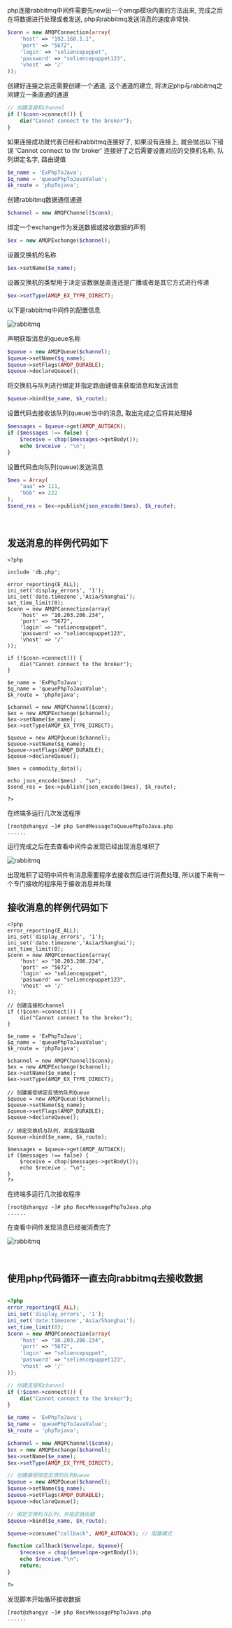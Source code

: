 
php连接rabbitmq中间件需要先new出一个amqp模块内置的方法出来, 完成之后在将数据进行处理或者发送, php向rabbitmq发送消息的速度非常快.

```php
$conn = new AMQPConnection(array(
    'host' => "192.168.1.1",
    'port' => "5672",
    'login' => "seliencepuppet",
    'password' => "seliencepuppet123",
    'vhost' => '/'
));
```

创建好连接之后还需要创建一个通道, 这个通道的建立, 将决定php与rabbitmq之间建立一条直通的通道
```php
// 创建连接和channel
if (!$conn->connect()) {
    die("Cannot connect to the broker");
}
```

如果连接成功就代表已经和rabbitmq连接好了, 如果没有连接上, 就会抛出以下错误 'Cannot connect to thr broker' 连接好了之后需要设置对应的交换机名称, 队列绑定名字, 路由键值

```php
$e_name = 'ExPhpToJava';
$q_name = 'queuePhpToJavaValue';
$k_route = 'phpTojava';
```

创建rabbitmq数据通信通道
```php
$channel = new AMQPChannel($conn);
```

绑定一个exchange作为发送数据或接收数据的声明
```php
$ex = new AMQPExchange($channel);
```

设置交换机的名称
```php
$ex->setName($e_name);
```

设置交换机的类型用于决定该数据是直连还是广播或者是其它方式进行传递
```php
$ex->setType(AMQP_EX_TYPE_DIRECT);
```

以下是rabbitmq中间件的配置信息

![rabbitmq](pic/rabbitmq01.png)

声明获取消息的queue名称
```php
$queue = new AMQPQueue($channel);
$queue->setName($q_name);
$queue->setFlags(AMQP_DURABLE);
$queue->declareQueue();
```


将交换机与队列进行绑定并指定路由键值来获取消息和发送消息
```php
$queue->bind($e_name, $k_route);
```

设置代码去接收该队列(queue)当中的消息, 取出完成之后将其处理掉
```php
$messages = $queue->get(AMQP_AUTOACK);
if ($messages !== false) {
    $receive = chop($messages->getBody());
    echo $receive . "\n";
}
```

设置代码去向队列(queue)发送消息
```php
$mes = Array(
    "aaa" => 111, 
    "bbb" => 222
);
$send_res = $ex->publish(json_encode($mes), $k_route);
```

<br>

## 发送消息的样例代码如下
```SendMessagePhpToJava.php
<?php

include 'db.php';

error_reporting(E_ALL);
ini_set('display_errors', '1');
ini_set('date.timezone','Asia/Shanghai'); 
set_time_limit(0);
$conn = new AMQPConnection(array(
    'host' => "10.203.206.234",
    'port' => "5672",
    'login' => "seliencepuppet",
    'password' => "seliencepuppet123",
    'vhost' => '/'
));

if (!$conn->connect()) {
    die("Cannot connect to the broker");
}

$e_name = 'ExPhpToJava';
$q_name = 'queuePhpToJavaValue';
$k_route = 'phpTojava';

$channel = new AMQPChannel($conn);
$ex = new AMQPExchange($channel);
$ex->setName($e_name);
$ex->setType(AMQP_EX_TYPE_DIRECT);

$queue = new AMQPQueue($channel);
$queue->setName($q_name);
$queue->setFlags(AMQP_DURABLE);
$queue->declareQueue();

$mes = commodity_data();

echo json_encode($mes) . "\n";
$send_res = $ex->publish(json_encode($mes), $k_route);

?>
```

在终端多运行几次发送程序
```shell
[root@zhangyz ~]# php SendMessageToQueuePhpToJava.php  
......
```

运行完成之后在去查看中间件会发现已经出现消息堆积了

![rabbitmq](pic/rabbitmq02.png)

出现堆积了证明中间件有消息需要程序去接收然后进行消费处理, 所以接下来有一个专门接收的程序用于接收消息并处理


## 接收消息的样例代码如下

```RecvMessagePhpToJava.php
<?php
error_reporting(E_ALL);
ini_set('display_errors', '1');
ini_set('date.timezone','Asia/Shanghai'); 
set_time_limit(0);
$conn = new AMQPConnection(array(
    'host' => "10.203.206.234",
    'port' => "5672",
    'login' => "seliencepuppet",
    'password' => "seliencepuppet123",
    'vhost' => '/'
));

// 创建连接和channel
if (!$conn->connect()) {
    die("Cannot connect to the broker");
}

$e_name = 'ExPhpToJava';
$q_name = 'queuePhpToJavaValue';
$k_route = 'phpTojava';

$channel = new AMQPChannel($conn);
$ex = new AMQPExchange($channel);
$ex->setName($e_name);
$ex->setType(AMQP_EX_TYPE_DIRECT);

// 创建接受绑定反馈的队列Queue
$queue = new AMQPQueue($channel);
$queue->setName($q_name);
$queue->setFlags(AMQP_DURABLE);
$queue->declareQueue();

// 绑定交换机与队列，并指定路由键
$queue->bind($e_name, $k_route);

$messages = $queue->get(AMQP_AUTOACK);
if ($messages !== false) {
    $receive = chop($messages->getBody());
    echo $receive . "\n";
}
?>
```
在终端多运行几次接收程序
```shell
[root@zhangyz ~]# php RecvMessagePhpToJava.php 
......
```

在查看中间件发现消息已经被消费完了

![rabbitmq](pic/rabbitmq03.png)

<br>

## 使用php代码循环一直去向rabbitmq去接收数据

```php

<?php
error_reporting(E_ALL);
ini_set('display_errors', '1');
ini_set('date.timezone','Asia/Shanghai'); 
set_time_limit(0);
$conn = new AMQPConnection(array(
    'host' => "10.203.206.234",
    'port' => "5672",
    'login' => "seliencepuppet",
    'password' => "seliencepuppet123",
    'vhost' => '/'
));

// 创建连接和channel
if (!$conn->connect()) {
    die("Cannot connect to the broker");
}

$e_name = 'ExPhpToJava';
$q_name = 'queuePhpToJavaValue';
$k_route = 'phpTojava';

$channel = new AMQPChannel($conn);
$ex = new AMQPExchange($channel);
$ex->setName($e_name);
$ex->setType(AMQP_EX_TYPE_DIRECT);

// 创建接受绑定反馈的队列Queue
$queue = new AMQPQueue($channel);
$queue->setName($q_name);
$queue->setFlags(AMQP_DURABLE);
$queue->declareQueue();

// 绑定交换机与队列，并指定路由键
$queue->bind($e_name, $k_route);

$queue->consume("callback", AMQP_AUTOACK); // 阻塞模式

function callback($envelope, $queue){
    $receive = chop($envelope->getBody());
    echo $receive."\n";
    return;
}

?>

```

发现脚本开始循环接收数据
```shell
[root@zhangyz ~]# php RecvMessagePhpToJava.php 
......
```
